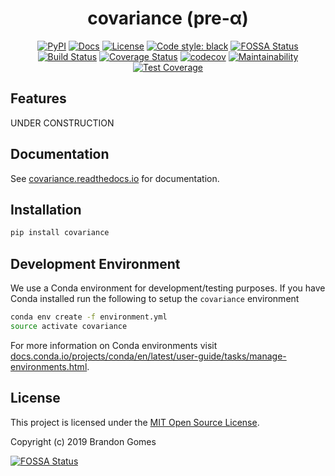 <div align="center">

# covariance (pre-α)

[![PyPI](https://img.shields.io/pypi/v/covariance.svg)](https://pypi.org/project/covariance)
[![Docs](https://readthedocs.org/projects/covariance/badge/)](http://covariance.readthedocs.io/en/stable/)
[![License](https://img.shields.io/github/license/replanck/covariance.svg?color=blue)](LICENSE)
[![Code style: black](https://img.shields.io/badge/code%20style-black-000000.svg)](https://github.com/ambv/black) [![FOSSA Status](https://app.fossa.io/api/projects/git%2Bgithub.com%2Freplanck%2Fcovariance.svg?type=shield)](https://app.fossa.io/projects/git%2Bgithub.com%2Freplanck%2Fcovariance?ref=badge_shield)
\
[![Build Status](https://travis-ci.com/replanck/covariance.svg?branch=master)](https://travis-ci.com/replanck/covariance)
[![Coverage Status](https://coveralls.io/repos/github/replanck/covariance/badge.svg?branch=master)](https://coveralls.io/github/replanck/covariance?branch=master)
[![codecov](https://codecov.io/gh/replanck/covariance/branch/master/graph/badge.svg)](https://codecov.io/gh/replanck/covariance)
[![Maintainability](https://api.codeclimate.com/v1/badges/73bb356e40549d86b1c9/maintainability)](https://codeclimate.com/github/replanck/covariance/maintainability)
[![Test Coverage](https://api.codeclimate.com/v1/badges/73bb356e40549d86b1c9/test_coverage)](https://codeclimate.com/github/replanck/covariance/test_coverage)

</div>

## Features

UNDER CONSTRUCTION


## Documentation

See [covariance.readthedocs.io](http://covariance.readthedocs.io/) for documentation.


## Installation

```bash
pip install covariance
```


## Development Environment

We use a Conda environment for development/testing purposes. If you have Conda installed run the following to setup the `covariance` environment

```bash
conda env create -f environment.yml
source activate covariance
```

For more information on Conda environments visit [docs.conda.io/projects/conda/en/latest/user-guide/tasks/manage-environments.html](https://docs.conda.io/projects/conda/en/latest/user-guide/tasks/manage-environments.html).


## License

This project is licensed under the [MIT Open Source License](LICENSE).

Copyright (c) 2019 Brandon Gomes 


[![FOSSA Status](https://app.fossa.io/api/projects/git%2Bgithub.com%2Freplanck%2Fcovariance.svg?type=large)](https://app.fossa.io/projects/git%2Bgithub.com%2Freplanck%2Fcovariance?ref=badge_large)